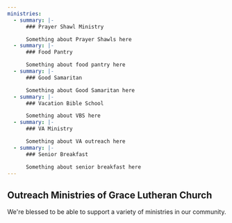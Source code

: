 ```yaml
---
ministries:
  - summary: |-
      ### Prayer Shawl Ministry

      Something about Prayer Shawls here
  - summary: |-
      ### Food Pantry

      Something about food pantry here
  - summary: |-
      ### Good Samaritan

      Something about Good Samaritan here
  - summary: |-
      ### Vacation Bible School

      Something about VBS here
  - summary: |-
      ### VA Ministry

      Something about VA outreach here
  - summary: |-
      ### Senior Breakfast

      Something about senior breakfast here
---
```

## Outreach Ministries of Grace Lutheran Church

We're blessed to be able to support a variety of ministries in our community.